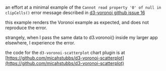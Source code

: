an effort at a minimal example of the `Cannot read property '0' of null in clipCells()` error message described in [d3-voronoi github issue 16](https://github.com/d3/d3-voronoi/issues/16)

this example renders the Voronoi example as expected, and does not reproduce the error.

strangely, when I pass the same data to d3.voronoi() inside my larger app elsewhere, I experience the error.

the code for the `d3-voronoi-scatterplot` chart plugin is at [https://github.com/micahstubbs/d3-voronoi-scatterplot](https://github.com/micahstubbs/d3-voronoi-scatterplot)